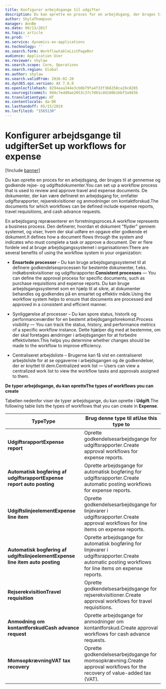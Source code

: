 ```yaml
---
title: Konfigurer arbejdsgange til udgifter
description: Du kan oprette en proces for en arbejdsgang, der bruges til at gennemse og godkende rejse- og udgiftsdokumenter.
author: ShylaThompson
manager: AnnBe
ms.date: 09/13/2017
ms.topic: article
ms.prod: ''
ms.service: dynamics-ax-applications
ms.technology: ''
ms.search.form: WorkflowtableListPageRnr
audience: Application User
ms.reviewer: shylaw
ms.search.scope: Core, Operations
ms.search.region: Global
ms.author: shylaw
ms.search.validFrom: 2016-02-28
ms.dyn365.ops.version: AX 7.0.0
ms.openlocfilehash: 8294aaa344e3cb6b79fa4f33f368258ca19c8205
ms.sourcegitcommit: 9d4c7edd0ae2053c37c7d81cdd180b16bf3a9d3b
ms.translationtype: HT
ms.contentlocale: da-DK
ms.lasthandoff: 05/15/2019
ms.locfileid: "1565130"
---
```

# <a name="set-up-workflows-for-expense"></a><span data-ttu-id="ae0fb-103">Konfigurer arbejdsgange til udgifter</span><span class="sxs-lookup"><span data-stu-id="ae0fb-103">Set up workflows for expense</span></span>

[!include [banner](../includes/banner.md)]

<span data-ttu-id="ae0fb-104"> Du kan oprette en proces for en arbejdsgang, der bruges til at gennemse og godkende rejse- og udgiftsdokumenter.</span><span class="sxs-lookup"><span data-stu-id="ae0fb-104">You can set up a workflow process that is used to review and approve travel and expense documents.</span></span> <span data-ttu-id="ae0fb-105">De dokumenter, der kan være defineret en arbejdsgang for, omfatter udgiftsrapporter, rejserekvisitioner og anmodninger om kontaktforskud.</span><span class="sxs-lookup"><span data-stu-id="ae0fb-105">The documents for which workflows can be defined include expense reports, travel requisitions, and cash advance requests.</span></span>

<span data-ttu-id="ae0fb-106">En arbejdsgang repræsenterer en forretningsproces.</span><span class="sxs-lookup"><span data-stu-id="ae0fb-106">A workflow represents a business process.</span></span> <span data-ttu-id="ae0fb-107">Den definerer, hvordan et dokument "flyder" gennem systemet, og viser, hvem der skal udføre en opgave eller godkende et dokument.</span><span class="sxs-lookup"><span data-stu-id="ae0fb-107">It defines how a document flows through the system and indicates who must complete a task or approve a document.</span></span> <span data-ttu-id="ae0fb-108">Der er flere fordele ved at bruge arbejdsgangssystemet i organisationen:</span><span class="sxs-lookup"><span data-stu-id="ae0fb-108">There are several benefits of using the workflow system in your organization:</span></span>

-   <span data-ttu-id="ae0fb-109">**Ensartede processer** – Du kan bruge arbejdsgangssystemet til at definere godkendelsesprocessen for bestemte dokumenter, f.eks. indkøbsrekvisitioner og udgiftsrapporter.</span><span class="sxs-lookup"><span data-stu-id="ae0fb-109">**Consistent processes** — You can define the approval process for specific documents, such as purchase requisitions and expense reports.</span></span> <span data-ttu-id="ae0fb-110">Du kan bruge arbejdsgangssystemet som en hjælp til at sikre, at dokumenter behandles og godkendes på en ensartet og effektiv måde.</span><span class="sxs-lookup"><span data-stu-id="ae0fb-110">Using the workflow system helps to ensure that documents are processed and approved in a consistent and efficient manner.</span></span>

-   <span data-ttu-id="ae0fb-111">Synliggørelse af processer – Du kan spore status, historik og performanceværdier for en bestemt arbejdsgangsforekomst.</span><span class="sxs-lookup"><span data-stu-id="ae0fb-111">Process visibility — You can track the status, history, and performance metrics of a specific workflow instance.</span></span> <span data-ttu-id="ae0fb-112">Dette hjælper dig med at bestemme, om der skal foretages ændringer i arbejdsgangen for at forbedre effektiviteten.</span><span class="sxs-lookup"><span data-stu-id="ae0fb-112">This helps you determine whether changes should be made to the workflow to improve efficiency.</span></span>

-   <span data-ttu-id="ae0fb-113">Centraliseret arbejdsliste – Brugerne kan få vist en centraliseret arbejdsliste for at se opgaverne i arbejdsgangen og de godkendelser, der er knyttet til dem.</span><span class="sxs-lookup"><span data-stu-id="ae0fb-113">Centralized work list — Users can view a centralized work list to view the workflow tasks and approvals assigned to them.</span></span> 

<span data-ttu-id="ae0fb-114">**De typer arbejdsgange, du kan oprette**</span><span class="sxs-lookup"><span data-stu-id="ae0fb-114">**The types of workflows you can create**</span></span>

<span data-ttu-id="ae0fb-115">Tabellen nedenfor viser de typer arbejdsgange, du kan oprette i **Udgift**.</span><span class="sxs-lookup"><span data-stu-id="ae0fb-115">The following table lists the types of workflows that you can create in **Expense**.</span></span>


|              <span data-ttu-id="ae0fb-116"><strong>Type</strong></span><span class="sxs-lookup"><span data-stu-id="ae0fb-116"><strong>Type</strong></span></span>              |                   <span data-ttu-id="ae0fb-117"><strong>Brug denne type til at</strong></span><span class="sxs-lookup"><span data-stu-id="ae0fb-117"><strong>Use this type to</strong></span></span>                   |
|-------------------------------------------------|-----------------------------------------------------------------------|
|         <span data-ttu-id="ae0fb-118"><strong>Udgiftsrapport</strong></span><span class="sxs-lookup"><span data-stu-id="ae0fb-118"><strong>Expense report</strong></span></span>         |            <span data-ttu-id="ae0fb-119">Oprette godkendelsesarbejdsgange for udgiftsrapporter.</span><span class="sxs-lookup"><span data-stu-id="ae0fb-119">Create approval workflows for expense reports.</span></span>             |
|  <span data-ttu-id="ae0fb-120"><strong>Automatisk bogføring af udgiftsrapport</strong></span><span class="sxs-lookup"><span data-stu-id="ae0fb-120"><strong>Expense report auto posting</strong></span></span>   |        <span data-ttu-id="ae0fb-121">Oprette arbejdsgange for automatisk bogføring for udgiftsrapporter.</span><span class="sxs-lookup"><span data-stu-id="ae0fb-121">Create automatic posting workflows for expense reports.</span></span>        |
|       <span data-ttu-id="ae0fb-122"><strong>Udgiftslinjeelement</strong></span><span class="sxs-lookup"><span data-stu-id="ae0fb-122"><strong>Expense line item</strong></span></span>        |     <span data-ttu-id="ae0fb-123">Oprette godkendelsesarbejdsgange for linjevarer i udgiftsrapporter.</span><span class="sxs-lookup"><span data-stu-id="ae0fb-123">Create approval workflows for line items on expense reports.</span></span>      |
| <span data-ttu-id="ae0fb-124"><strong>Automatisk bogføring af udgiftslinjeelement</strong></span><span class="sxs-lookup"><span data-stu-id="ae0fb-124"><strong>Expense line item auto posting</strong></span></span> | <span data-ttu-id="ae0fb-125">Oprette arbejdsgange for automatisk bogføring for linjevarer i udgiftsrapporter.</span><span class="sxs-lookup"><span data-stu-id="ae0fb-125">Create automatic posting workflows for line items on expense reports.</span></span> |
|       <span data-ttu-id="ae0fb-126"><strong>Rejserekvisition</strong></span><span class="sxs-lookup"><span data-stu-id="ae0fb-126"><strong>Travel requisition</strong></span></span>       |          <span data-ttu-id="ae0fb-127">Oprette godkendelsesarbejdsgange for rejserekvisitioner.</span><span class="sxs-lookup"><span data-stu-id="ae0fb-127">Create approval workflows for travel requisitions.</span></span>           |
|      <span data-ttu-id="ae0fb-128"><strong>Anmodning om kontantforskud</strong></span><span class="sxs-lookup"><span data-stu-id="ae0fb-128"><strong>Cash advance request</strong></span></span>      |         <span data-ttu-id="ae0fb-129">Oprette arbejdsgange for anmodninger om kontantforskud.</span><span class="sxs-lookup"><span data-stu-id="ae0fb-129">Create approval workflows for cash advance requests.</span></span>          |
|        <span data-ttu-id="ae0fb-130"><strong>Momsopkrævning</strong></span><span class="sxs-lookup"><span data-stu-id="ae0fb-130"><strong>VAT tax recovery</strong></span></span>        | <span data-ttu-id="ae0fb-131">Oprette godkendelsesarbejdsgange for momsopkrævning.</span><span class="sxs-lookup"><span data-stu-id="ae0fb-131">Create approval workflows for the recovery of value-added tax (VAT).</span></span>  |

